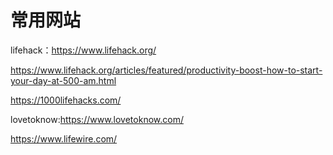 # 常用网站

lifehack：https://www.lifehack.org/

https://www.lifehack.org/articles/featured/productivity-boost-how-to-start-your-day-at-500-am.html

https://1000lifehacks.com/

lovetoknow:https://www.lovetoknow.com/

https://www.lifewire.com/